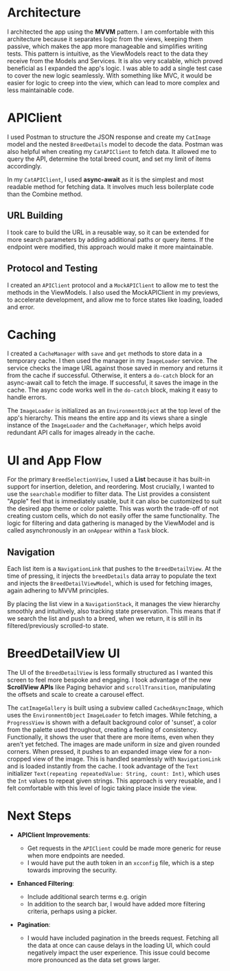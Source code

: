# Architecture

I architected the app using the **MVVM** pattern. I am comfortable with this architecture because it separates logic from the views, keeping them passive, which makes the app more manageable and simplifies writing tests. This pattern is intuitive, as the ViewModels react to the data they receive from the Models and Services. It is also very scalable, which proved beneficial as I expanded the app's logic. I was able to add a single test case to cover the new logic seamlessly. With something like MVC, it would be easier for logic to creep into the view, which can lead to more complex and less maintainable code.

# APIClient

I used Postman to structure the JSON response and create my `CatImage` model and the nested `BreedDetails` model to decode the data. Postman was also helpful when creating my `CatAPIClient` to fetch data. It allowed me to query the API, determine the total breed count, and set my limit of items accordingly.

In my `CatAPIClient`, I used **async-await** as it is the simplest and most readable method for fetching data. It involves much less boilerplate code than the Combine method.

## URL Building

I took care to build the URL in a reusable way, so it can be extended for more search parameters by adding additional paths or query items. If the endpoint were modified, this approach would make it more maintainable.

## Protocol and Testing

I created an `APIClient` protocol and a `MockAPIClient` to allow me to test the methods in the ViewModels. I also used the MockAPIClient in my previews, to accelerate development, and allow me to force states like loading, loaded and error.

# Caching

I created a `CacheManager` with `save` and `get` methods to store data in a temporary cache. I then used the manager in my `ImageLoader` service. The service checks the image URL against those saved in memory and returns it from the cache if successful. Otherwise, it enters a `do-catch` block for an async-await call to fetch the image. If successful, it saves the image in the cache. The async code works well in the `do-catch` block, making it easy to handle errors.

The `ImageLoader` is initialized as an `EnvironmentObject` at the top level of the app's hierarchy. This means the entire app and its views share a single instance of the `ImageLoader` and the `CacheManager`, which helps avoid redundant API calls for images already in the cache.

# UI and App Flow

For the primary `BreedSelectionView`, I used a **List** because it has built-in support for insertion, deletion, and reordering. Most crucially, I wanted to use the `searchable` modifier to filter data. The List provides a consistent "Apple" feel that is immediately usable, but it can also be customized to suit the desired app theme or color palette. This was worth the trade-off of not creating custom cells, which do not easily offer the same functionality. The logic for filtering and data gathering is managed by the ViewModel and is called asynchronously in an `onAppear` within a `Task` block.

## Navigation

Each list item is a `NavigationLink` that pushes to the `BreedDetailView`. At the time of pressing, it injects the `breedDetails` data array to populate the text and injects the `BreedDetailViewModel`, which is used for fetching images, again adhering to MVVM principles.

By placing the list view in a `NavigationStack`, it manages the view hierarchy smoothly and intuitively, also tracking state preservation. This means that if we search the list and push to a breed, when we return, it is still in its filtered/previously scrolled-to state.

# BreedDetailView UI

The UI of the `BreedDetailView` is less formally structured as I wanted this screen to feel more bespoke and engaging. I took advantage of the new **ScrollView APIs** like Paging behavior and `scrollTransition`, manipulating the offsets and scale to create a carousel effect.

The `catImageGallery` is built using a subview called `CachedAsyncImage`, which uses the `EnvironmentObject` `ImageLoader` to fetch images. While fetching, a `ProgressView` is shown with a default background color of 'sunset', a color from the palette used throughout, creating a feeling of consistency. Functionally, it shows the user that there are more items, even when they aren’t yet fetched. The images are made uniform in size and given rounded corners. When pressed, it pushes to an expanded image view for a non-cropped view of the image. This is handled seamlessly with `NavigationLink` and is loaded instantly from the cache.  I took advantage of the `Text` initializer `Text(repeating repeatedValue: String, count: Int)`, which uses the `Int` values to repeat given strings. This approach is very reusable, and I felt comfortable with this level of logic taking place inside the view.

# Next Steps

- **APIClient Improvements**:
  - Get requests in the `APIClient` could be made more generic for reuse when more endpoints are needed.
  - I would have put the auth token in an `xcconfig` file, which is a step towards improving the security.

- **Enhanced Filtering**:
  - Include additional search terms e.g. origin
  - In addition to the search bar, I would have added more filtering criteria, perhaps using a picker. 

- **Pagination**:
  - I would have included pagination in the breeds request. Fetching all the data at once can cause delays in the loading UI, which could negatively impact the user experience. This issue could become more pronounced as the data set grows larger.

